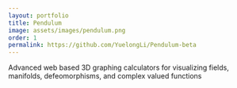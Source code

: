 ```yaml
---
layout: portfolio
title: Pendulum
image: assets/images/pendulum.png
order: 1
permalink: https://github.com/YuelongLi/Pendulum-beta
---
```


Advanced web based 3D graphing calculators for visualizing fields, manifolds, defeomorphisms, and complex valued functions